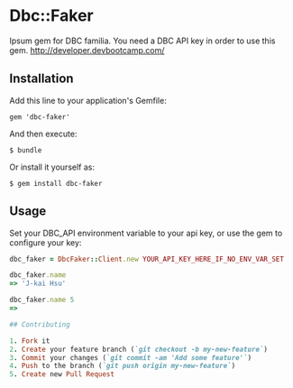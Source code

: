# Dbc::Faker

Ipsum gem for DBC familia. You need a DBC API key in order to use this gem. http://developer.devbootcamp.com/

## Installation

Add this line to your application's Gemfile:

    gem 'dbc-faker'

And then execute:

    $ bundle

Or install it yourself as:

    $ gem install dbc-faker

## Usage

Set your DBC_API environment variable to your api key, or use the gem to configure your key:
```ruby
dbc_faker = DbcFaker::Client.new YOUR_API_KEY_HERE_IF_NO_ENV_VAR_SET
```

```ruby
dbc_faker.name
=> 'J-kai Hsu'

dbc_faker.name 5
=>

## Contributing

1. Fork it
2. Create your feature branch (`git checkout -b my-new-feature`)
3. Commit your changes (`git commit -am 'Add some feature'`)
4. Push to the branch (`git push origin my-new-feature`)
5. Create new Pull Request
